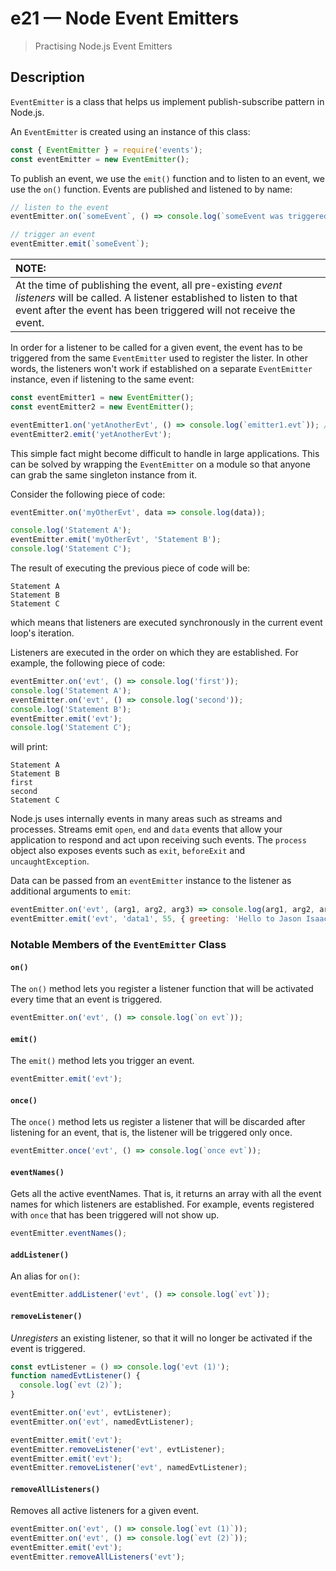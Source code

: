 # e21 &mdash; Node Event Emitters
> Practising Node.js Event Emitters

## Description
`EventEmitter` is a class that helps us implement publish-subscribe pattern in Node.js.

An `EventEmitter` is created using an instance of this class:

```javascript
const { EventEmitter } = require('events');
const eventEmitter = new EventEmitter();
```

To publish an event, we use the `emit()` function and to listen to an event, we use the `on()` function. Events are published and listened to by name:

```javascript
// listen to the event
eventEmitter.on(`someEvent`, () => console.log(`someEvent was triggered`));

// trigger an event
eventEmitter.emit(`someEvent`);
```

| NOTE: |
| :---- |
| At the time of publishing the event, all pre-existing *event listeners* will be called. A listener established to listen to that event after the event has been triggered will not receive the event. |

In order for a listener to be called for a given event, the event has to be triggered from the same `EventEmitter` used to register the lister. In other words, the listeners won't work if established on a separate `EventEmitter` instance, even if listening to the same event:

```javascript
const eventEmitter1 = new EventEmitter();
const eventEmitter2 = new EventEmitter();

eventEmitter1.on('yetAnotherEvt', () => console.log(`emitter1.evt`)); // NOOP
eventEmitter2.emit('yetAnotherEvt');
```

This simple fact might become difficult to handle in large applications. This can be solved by wrapping the `EventEmitter` on a module so that anyone can grab the same singleton instance from it.

Consider the following piece of code:

```javascript
eventEmitter.on('myOtherEvt', data => console.log(data));

console.log('Statement A');
eventEmitter.emit('myOtherEvt', 'Statement B');
console.log('Statement C');
```

The result of executing the previous piece of code will be:
```
Statement A
Statement B
Statement C
```

which means that listeners are executed synchronously in the current event loop's iteration.

Listeners are executed in the order on which they are established. For example, the following piece of code:

```javascript
eventEmitter.on('evt', () => console.log('first'));
console.log('Statement A');
eventEmitter.on('evt', () => console.log('second'));
console.log('Statement B');
eventEmitter.emit('evt');
console.log('Statement C');
```

will print:

```
Statement A
Statement B
first
second
Statement C
```

Node.js uses internally events in many areas such as streams and processes. Streams emit `open`, `end` and `data` events that allow your application to respond and act upon receiving such events. The `process` object also exposes events such as `exit`, `beforeExit` and `uncaughtException`.

Data can be passed from an `eventEmitter` instance to the listener as additional arguments to `emit`:

```javascript
eventEmitter.on('evt', (arg1, arg2, arg3) => console.log(arg1, arg2, arg3));
eventEmitter.emit('evt', 'data1', 55, { greeting: 'Hello to Jason Isaacs '});
```


### Notable Members of the `EventEmitter` Class

#### `on()`

The `on()` method lets you register a listener function that will be activated every time that an event is triggered.

```javascript
eventEmitter.on('evt', () => console.log(`on evt`));
```

#### `emit()`

The `emit()` method lets you trigger an event.

```javascript
eventEmitter.emit('evt');
```

#### `once()`

The `once()` method lets us register a listener that will be discarded after listening for an event, that is, the listener will be triggered only once.

```javascript
eventEmitter.once('evt', () => console.log(`once evt`));
```

#### `eventNames()`

Gets all the active eventNames. That is, it returns an array with all the event names for which listeners are established. For example, events registered with `once` that has been triggered will not show up.

```javascript
eventEmitter.eventNames();
```

#### `addListener()`

An alias for `on()`:
```javascript
eventEmitter.addListener('evt', () => console.log(`evt`));
```

#### `removeListener()`

*Unregisters* an existing listener, so that it will no longer be activated if the event is triggered.

```javascript
const evtListener = () => console.log('evt (1)');
function namedEvtListener() {
  console.log(`evt (2)`);
}

eventEmitter.on('evt', evtListener);
eventEmitter.on('evt', namedEvtListener);

eventEmitter.emit('evt');
eventEmitter.removeListener('evt', evtListener);
eventEmitter.emit('evt');
eventEmitter.removeListener('evt', namedEvtListener);
```

#### `removeAllListeners()`

Removes all active listeners for a given event.

```javascript
eventEmitter.on('evt', () => console.log(`evt (1)`));
eventEmitter.on('evt', () => console.log(`evt (2)`));
eventEmitter.emit('evt');
eventEmitter.removeAllListeners('evt');
```